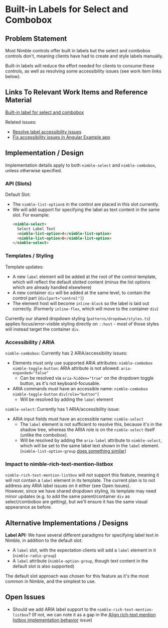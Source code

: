 # Built-in Labels for Select and Combobox

## Problem Statement

Most Nimble controls offer built in labels but the select and combobox controls don't, meaning clients have had to create and style labels manually.

Built-in labels will reduce the effort needed for clients to consume these controls, as well as resolving some accessibility issues (see work item links below).

## Links To Relevant Work Items and Reference Material

[Built-in label for select and combobox](https://github.com/ni/nimble/issues/2183)

Related issues:
- [Resolve label accessibility issues](https://github.com/ni/nimble/issues/94)
- [Fix accessibility issues in Angular Example app](https://github.com/ni/nimble/issues/280)

## Implementation / Design

Implementation details apply to both `nimble-select` and `nimble-combobox`, unless otherwise specified.

### API (Slots)

Default Slot:
- The `nimble-list-option`s in the control are placed in this slot currently.
- We will add support for specifying the label as text content in the same slot. For example:
  ```html
  <nimble-select>
    Select Label Text
    <nimble-list-option>A</nimble-list-option>
    <nimble-list-option>B</nimble-list-option>
  </nimble-select>
  ```

### Templates / Styling

Template updates:
- A new `label` element will be added at the root of the control template, which will reflect the default slotted content (minus the list options which are already handled elsewhere)
- A new container `div` will be added at the same level, to contain the control part (`div[part="control"]`)
- The element host will become `inline-block` so the label is laid out correctly. (Formerly `inline-flex`, which will move to the container `div`)

Currently our shared dropdown styling (`patterns/dropdown/styles.ts`) applies focus/error-visible styling directly on `::host` - most of those styles will instead target the container `div`.

### Accessibility / ARIA

`nimble-combobox`: Currently has 2 ARIA/accessibility issues:
- Elements must only use supported ARIA attributes: `nimble-combobox` `nimble-toggle-button`: ARIA attribute is not allowed: `aria-expanded="false"`
  - Can be resolved via `aria-hidden="true"` on the dropdown toggle button, as it's not keyboard-focusable.
- ARIA commands must have an accessible name: `nimble-combobox` `nimble-toggle-button` `div[role="button"]`
  - Will be resolved by adding the `label` element

`nimble-select`: Currently has 1 ARIA/accessibility issue:
- ARIA input fields must have an accessible name: `nimble-select`
  - The `label` element is not sufficient to resolve this, because it's in the shadow tree, whereas the ARIA role is on the `nimble-select` itself (unlike the combobox).
  - Will be resolved by adding the `aria-label` attribute to `nimble-select`, which will be set to the same label text shown in the `label` element. (`nimble-list-option-group` [does something similar](https://github.com/ni/nimble/blob/4948838ca895a04d7ebe16f595176b2050863f15/packages/nimble-components/src/list-option-group/template.ts#L14))

### Impact to nimble-rich-text-mention-listbox

`nimble-rich-text-mention-listbox` will not support this feature, meaning it will not contain a `label` element in its template. The current plan is to not address any ARIA label issues on it either (see Open Issues).  
However, since we have shared dropdown styling, its template may need minor updates (e.g. to add the same parent/container `div` as select/combobox are getting), but we'll ensure it has the same visual appearance as before.

## Alternative Implementations / Designs

**Label API:** We have several different paradigms for specifying label text in Nimble, in addition to the default slot:
- A `label` slot, with the expectation clients will add a `label` element in it (`nimble-radio-group`)
- A `label` attribute (`nimble-option-group`, though text content in the default slot is also supported)

The default slot approach was chosen for this feature as it's the most common in Nimble, and the simplest to use.

## Open Issues

- Should we add ARIA label support to the `nimble-rich-text-mention-listbox`? (If not, we can note it as a gap in the [Align rich-text mention listbox implementation behavior](https://github.com/ni/nimble/issues/1926) issue)
